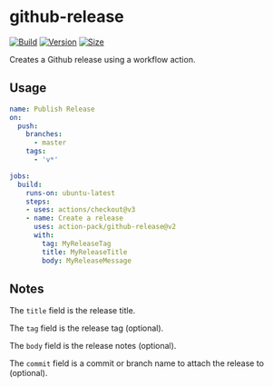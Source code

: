 # github-release

[![Build](https://github.com/action-pack/github-release/workflows/Build/badge.svg)](https://github.com/action-pack/github-release/)
[![Version](https://img.shields.io/github/v/tag/action-pack/github-release?label=version&sort=semver&color=066da5)](https://github.com/marketplace/actions/create-new-release)
[![Size](https://img.shields.io/github/languages/code-size/action-pack/github-release?label=size&color=066da5)](https://github.com/action-pack/github-release/)

Creates a Github release using a workflow action.

## Usage

```yaml
name: Publish Release
on:
  push:
    branches:
      - master
    tags:
      - 'v*'

jobs:
  build:
    runs-on: ubuntu-latest
    steps:
    - uses: actions/checkout@v3
    - name: Create a release
      uses: action-pack/github-release@v2
      with:
        tag: MyReleaseTag
        title: MyReleaseTitle
        body: MyReleaseMessage
```

## Notes

The ``title`` field is the release title. 

The ``tag`` field is the release tag (optional).

The ``body`` field is the release notes (optional).

The ``commit`` field is a commit or branch name to attach the release to (optional).
